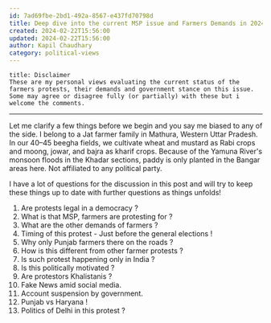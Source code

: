 ```yaml
---
id: 7ad69fbe-2bd1-492a-8567-e437fd70798d
title: Deep dive into the current MSP issue and Farmers Demands in 2024
created: 2024-02-22T15:56:00
updated: 2024-02-22T15:56:00
author: Kapil Chaudhary
category: political-views
---
```


```ad-info
title: Disclaimer
These are my personal views evaluating the current status of the farmers protests, their demands and government stance on this issue. Some may agree or disagree fully (or partially) with these but i welcome the comments.
```


---

Let me clarify a few things before we begin and you say me biased to any of the side. I belong to a Jat farmer family in Mathura, Western Uttar Pradesh.  In our 40–45 beegha fields, we cultivate wheat and mustard as Rabi crops and moong, jowar, and bajra as kharif crops. Because of the Yamuna River's monsoon floods in the Khadar sections, paddy is only planted in the Bangar areas here. Not affiliated to any political party. 

I have a lot of questions for the discussion in this post and will try to keep these things up to date with further questions as things unfolds!

 1. Are protests legal in a democracy ? 
 2. What is that MSP, farmers are protesting for ?
 3. What are the other demands of farmers ?
 4. Timing of this protest - Just before the general elections ! 
 5. Why only Punjab farmers there on the roads ?
 6. How is this different from other farmer protests ?
 7. Is such protest happening only in India ?
 8. Is this politically motivated ?
 9. Are protestors Khalistanis ?
 10. Fake News amid social media.
 11. Account suspension by government.
 12. Punjab vs Haryana !
 13. Politics of Delhi in this protest ?